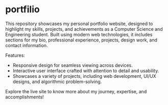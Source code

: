# portfilio

This repository showcases my personal portfolio website, designed to highlight my skills, projects, and achievements as a Computer Science and Engineering student. Built using modern web technologies, it includes sections for my bio, professional experience, projects, design work, and contact information.

Features:

- Responsive design for seamless viewing across devices.
- Interactive user interface crafted with attention to detail and usability.
- Showcases a variety of projects, including web development, UI/UX designs, and algorithmic problem-solving.


Explore the live site to know more about my journey, expertise, and accomplishments!
